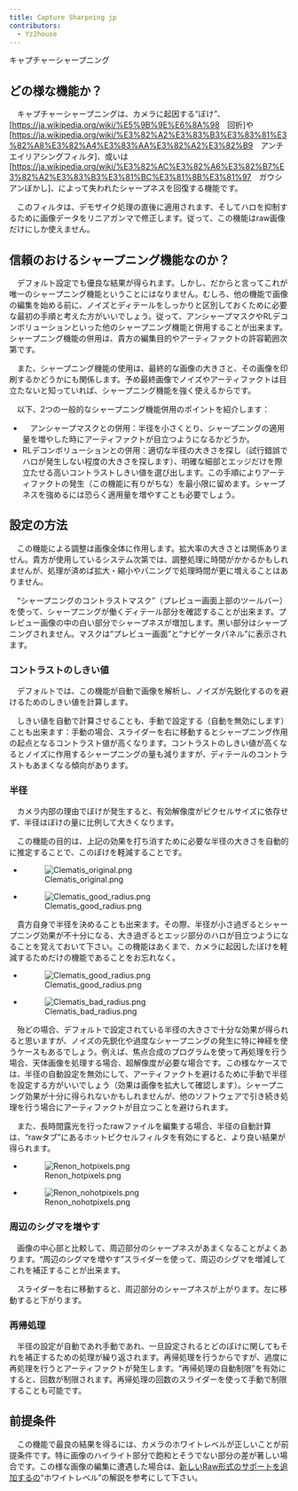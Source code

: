 ```yaml
---
title: Capture Sharpning jp
contributors:
  - Yz2house
---
```


<div class="pagetitle">

キャプチャーシャープニング

</div>

## どの様な機能か？

　キャプチャーシャープニングは、カメラに起因する“ぼけ”、
\[<https://ja.wikipedia.org/wiki/%E5%9B%9E%E6%8A%98>　回折\]や\[<https://ja.wikipedia.org/wiki/%E3%82%A2%E3%83%B3%E3%83%81%E3%82%A8%E3%82%A4%E3%83%AA%E3%82%A2%E3%82%B9>　アンチエイリアシングフィルタ\]、或いは
\[<https://ja.wikipedia.org/wiki/%E3%82%AC%E3%82%A6%E3%82%B7%E3%82%A2%E3%83%B3%E3%81%BC%E3%81%8B%E3%81%97>　ガウシアンぼかし\]、によって失われたシャープネスを回復する機能です。

　このフィルタは、デモザイク処理の直後に適用されます、そしてハロを抑制するために画像データをリニアガンマで修正します。従って、この機能はraw画像だけにしか使えません。

## 信頼のおけるシャープニング機能なのか？

　デフォルト設定でも優良な結果が得られます。しかし、だからと言ってこれが唯一のシャープニング機能ということにはなりません。むしろ、他の機能で画像の編集を始める前に、ノイズとディテールをしっかりと区別しておくために必要な最初の手順と考えた方がいいでしょう。従って、アンシャープマスクやRLデコンボリューションといった他のシャープニング機能と併用することが出来ます。シャープニング機能の併用は、貴方の編集目的やアーティファクトの許容範囲次第です。

　また、シャープニング機能の使用は、最終的な画像の大きさと、その画像を印刷するかどうかにも関係します。予め最終画像でノイズやアーティファクトは目立たないと知っていれば、シャープニング機能を強く使えるからです。

　以下、2つの一般的なシャープニング機能併用のポイントを紹介します：

- 　アンシャープマスクとの併用：半径を小さくとり、シャープニングの適用量を増やした時にアーティファクトが目立つようになるかどうか。
- RLデコンボリューションとの併用：適切な半径の大きさを探し（試行錯誤でハロが発生しない程度の大きさを探します）、明確な細部とエッジだけを際立たせる高いコントラストしきい値を選び出します。この手順によりアーティファクトの発生（この機能に有りがちな）を最小限に留めます。シャープネスを強めるには恐らく適用量を増やすことも必要でしょう。

## 設定の方法

　この機能による調整は画像全体に作用します。拡大率の大きさとは関係ありません。貴方が使用しているシステム次第では、調整処理に時間がかかるかもしれませんが、処理が済めば拡大・縮小やパニングで処理時間が更に増えることはありません。

　“シャープニングのコントラストマスク”（プレビュー画面上部のツールバー）を使って、シャープニングが働くディテール部分を確認することが出来ます。プレビュー画像の中の白い部分でシャープネスが増加します。黒い部分はシャープニングされません。マスクは“プレビュー画面”と“ナビゲータパネル”に表示されます。

### コントラストのしきい値

　デフォルトでは、この機能が自動で画像を解析し、ノイズが先鋭化するのを避けるためのしきい値を計算します。

　しきい値を自動で計算させることも、手動で設定する（自動を無効にします）ことも出来ます：手動の場合、スライダーを右に移動するとシャープニング作用の起点となるコントラスト値が高くなります。コントラストのしきい値が高くなるとノイズに作用するシャープニングの量も減りますが、ディテールのコントラストもあまくなる傾向があります。

### 半径

　カメラ内部の理由でぼけが発生すると、有効解像度がピクセルサイズに依存せず、半径はぼけの量に比例して大きくなります。

　この機能の目的は、上記の効果を打ち消すために必要な半径の大きさを自動的に推定することで、このぼけを軽減することです。

<div>

- <figure>
  <img src="Clematis_original.png" title="Clematis_original.png" />
  <figcaption>Clematis_original.png</figcaption>
  </figure>

- <figure>
  <img src="Clematis_good_radius.png" title="Clematis_good_radius.png" />
  <figcaption>Clematis_good_radius.png</figcaption>
  </figure>

</div>

　貴方自身で半径を決めることも出来ます。その際、半径が小さ過ぎるとシャープニング効果が不十分になる、大き過ぎるとエッジ部分のハロが目立つようになることを覚えておいて下さい。この機能はあくまで、カメラに起因したぼけを軽減するためだけの機能であることをお忘れなく。

<div>

- <figure>
  <img src="Clematis_good_radius.png" title="Clematis_good_radius.png" />
  <figcaption>Clematis_good_radius.png</figcaption>
  </figure>

- <figure>
  <img src="Clematis_bad_radius.png" title="Clematis_bad_radius.png" />
  <figcaption>Clematis_bad_radius.png</figcaption>
  </figure>

</div>

　殆どの場合、デフォルトで設定されている半径の大きさで十分な効果が得られると思いますが、ノイズの先鋭化や過度なシャープニングの発生に特に神経を使うケースもあるでしょう。例えば、焦点合成のプログラムを使って再処理を行う場合、天体画像を処理する場合、超解像度が必要な場合です。この様なケースでは、半径の自動設定を無効にして、アーティファクトを避けるために手動で半径を設定する方がいいでしょう（効果は画像を拡大して確認します）。シャープニング効果が十分に得られないかもしれませんが、他のソフトウェアで引き続き処理を行う場合にアーティファクトが目立つことを避けられます。

　また、長時間露光を行ったrawファイルを編集する場合、半径の自動計算は、“rawタブ”にあるホットピクセルフィルタを有効にすると、より良い結果が得られます。

<div>

- <figure>
  <img src="Renon_hotpixels.png" title="Renon_hotpixels.png" />
  <figcaption>Renon_hotpixels.png</figcaption>
  </figure>

- <figure>
  <img src="Renon_nohotpixels.png" title="Renon_nohotpixels.png" />
  <figcaption>Renon_nohotpixels.png</figcaption>
  </figure>

</div>

### 周辺のシグマを増やす

　画像の中心部と比較して、周辺部分のシャープネスがあまくなることがよくあります。“周辺のシグマを増やす”スライダーを使って、周辺のシグマを増減してこれを補正することが出来ます。

　スライダーを右に移動すると、周辺部分のシャープネスが上がります。左に移動すると下がります。

### 再帰処理

　半径の設定が自動であれ手動であれ、一旦設定されるとどのぼけに関してもそれを補正するための処理が繰り返されます。再帰処理を行うからですが、過度に再処理を行うとアーティファクトが発生します。“再帰処理の自動制限”を有効にすると、回数が制限されます。再帰処理の回数のスライダーを使って手動で制限することも可能です。

## 前提条件

　この機能で最良の結果を得るには、カメラのホワイトレベルが正しいことが前提条件です。特に画像のハイライト部分で飽和とそうでない部分の差が著しい場合です。この様な画像の編集に遭遇した場合は、[新しいRaw形式のサポートを追加するの](Adding_Support_for_New_Raw_Formats/jp.md)“ホワイトレベル”の解説を参考にして下さい。
